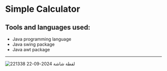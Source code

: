 <h1>Simple Calculator</h1>
<h2>Tools and languages used:</h2>
<ul> 
 <li>Java programming language</li>
<li>Java swing package</li> 
<li>Java awt package</li>
</ul>
<hr>

![لقطة شاشة 2024-09-22 221338](https://github.com/user-attachments/assets/100911f1-2fc9-4c5d-a0e1-cd5fc02e90de)





